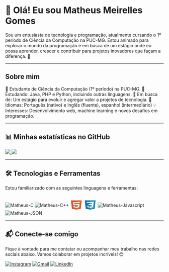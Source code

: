 # 👋 Olá! Eu sou Matheus Meirelles Gomes

Sou um entusiasta de tecnologia e programação, atualmente cursando o 1º período de Ciência da Computação na PUC-MG. Estou animado para explorar o mundo da programação e em busca de um estágio onde eu possa aprender, crescer e contribuir para projetos inovadores que façam a diferença. 🚀

---

## Sobre mim

🔭 Estudante de Ciência da Computação (1º período) na PUC-MG.
🌱 Estudando: Java, PHP e Python, incluindo outras linguagens. 
👯 Em busca de: Um estágio para evoluir e agregar valor a projetos de tecnologia.
📕 Idiomas: Português (nativo) e Inglês (fluente), espanhol (intermediário)
💡 Interesses: Desenvolvimento web, machine learning e novos desafios em programação.

---

## 📊 Minhas estatísticas no GitHub

<div align="center" style="display: flex; gap: 20px;">
  <a href="https://github.com/MatheusMeirellesGomes">
    <img height="160em" src="https://github-readme-stats.vercel.app/api?username=rafaelxo&show_icons=true&theme=radical&include_all_commits=true&count_private=true"/>
    <img height="160em" src="https://github-readme-stats.vercel.app/api/top-langs/?username=MatheusMeierellesGomes&layout=compact&langs_count=6&theme=radical&hide=procfile"/>
  </a>
</div>

---

## 🛠️ Tecnologias e Ferramentas

Estou familiarizado com as seguintes linguagens e ferramentas:

<div style="display: inline_block"><br>
  <img align="center" alt="Matheus-C" height="30" width="40" src="https://cdn.jsdelivr.net/gh/devicons/devicon@latest/icons/c/c-original.svg">
  <img align="center" alt="Matheus-C++" height="30" width="40" src="https://cdn.jsdelivr.net/gh/devicons/devicon@latest/icons/cplusplus/cplusplus-plain.svg">
  <img align="center" alt="Matheus-HTML" height="30" width="40" src="https://raw.githubusercontent.com/devicons/devicon/master/icons/html5/html5-original.svg">
  <img align="center" alt="Matheus-CSS" height="30" width="40" src="https://raw.githubusercontent.com/devicons/devicon/master/icons/css3/css3-original.svg">
  <img align="center" alt="Matheus-Javascript" height="30" width="40" src="https://cdn.jsdelivr.net/gh/devicons/devicon@latest/icons/javascript/javascript-original.svg">
  <img align="center" alt="Matheus-JSON" height="30" width="40" src="https://cdn.jsdelivr.net/gh/devicons/devicon@latest/icons/json/json-plain.svg">
</div>

---

## 📬 Conecte-se comigo

Fique à vontade para me contatar ou acompanhar meu trabalho nas redes sociais abaixo. Vamos colaborar em projetos incríveis! 😊

[![Instagram](https://img.shields.io/badge/-Instagram-%23E4405F?style=for-the-badge&logo=instagram&logoColor=white)](https://instagram.com/gomesmatheusjj)
[![Gmail](https://img.shields.io/badge/-Gmail-%23333?style=for-the-badge&logo=gmail&logoColor=white)](gmail:matheusrmme2019@gmail.com)
[![LinkedIn](https://img.shields.io/badge/-LinkedIn-%230077B5?style=for-the-badge&logo=linkedin&logoColor=white)](https://www.linkedin.com/in/matheusjj/)
